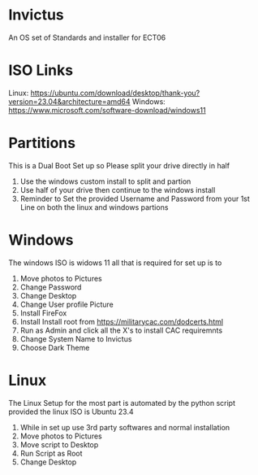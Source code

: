 # Invictus
An OS set of Standards and installer for ECT06
# ISO Links
Linux: https://ubuntu.com/download/desktop/thank-you?version=23.04&architecture=amd64
Windows: https://www.microsoft.com/software-download/windows11
# Partitions
This is a Dual Boot Set up so Please split your drive directly in half 
1. Use the windows custom install to split and partion
2. Use half of your drive then continue to the windows install
3. Reminder to Set the provided Username and Password from your 1st Line on both the linux and windows partions
   
# Windows
The windows ISO is widows 11 all that is required for set up is to
1. Move photos to Pictures
2. Change Password
3. Change Desktop
4. Change User profile Picture
5. Install FireFox
6. Install Install root from https://militarycac.com/dodcerts.html
7. Run as Admin and click all the X's to install CAC requiremnts
8. Change System Name to Invictus
9. Choose Dark Theme
    
# Linux
The Linux Setup for the most part is automated by the python script provided the linux ISO is Ubuntu 23.4
1. While in set up use 3rd party softwares and normal installation
2. Move photos to Pictures
3. Move script to Desktop
4. Run Script as Root
5. Change Desktop
